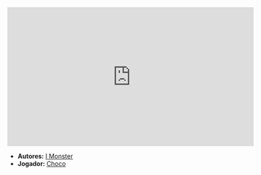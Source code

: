 <iframe width="560" height="315" src="https://www.youtube.com/embed/DmkKsejNtmM?si=SxXr_l6wyeMLDXN7" title="YouTube video player" frameborder="0" allow="accelerometer; autoplay; clipboard-write; encrypted-media; gyroscope; picture-in-picture; web-share" referrerpolicy="strict-origin-when-cross-origin" allowfullscreen></iframe>

- **Autores:** [I Monster](content/Autores/I%20Monster.md)
- **Jogador:** [Choco](content/Jogadores/Choco.md)